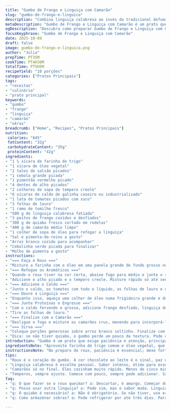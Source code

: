 ```yaml
---
title: "Gumbo de Frango e Linguiça com Camarão"
slug: "gumbo-de-frango-e-linguica"
description: "Combina linguiça calabresa ao invés da tradicional defumada, com frango desfiado e camarões frescos. Roux feito no fogão, prestando atenção na cor, evitando que queime. Vegetais refogados lentamente para liberar aroma e sabor. Caldo temperado com tomilho e louro, cozido até ganhar corpo e sabor; okra para dar textura aveludada. Finaliza com camarão na panela quente, cozinhando rápido. Servido com arroz branco soltinho, cebolinha fresquinha e pitadas de pimenta para quem gosta de fogo. Aprendeu na prática a importância do controle da temperatura e como evitar roux queimado, além de substituir a linguiça por calabresa que tem sabor mais familiar na cozinha brasileira."
metaDescription: "Gumbo de Frango e Linguiça com Camarão é um prato que combina sabores intensos e texturas marcantes. Um clássico da cozinha sulista."
ogDescription: "Descubra como preparar Gumbo de Frango e Linguiça com Camarão, uma receita com toques brasileiros e deliciosos sabores."
focusKeyphrase: "Gumbo de Frango e Linguiça com Camarão"
date: 2025-10-09
draft: false
image: gumbo-de-frango-e-linguica.png
author: "Julia"
prepTime: PT35M
cookTime: PT4H30M
totalTime: PT5H5M
recipeYield: "10 porções"
categories: ["Pratos Principais"]
tags:
- "receitas"
- "culinária"
- "prato principal"
keywords:
- "gumbo"
- "frango"
- "linguiça"
- "camarão"
- "okras"
breadcrumb: ["Home", "Recipes", "Pratos Principais"]
nutrition: 
 calories: "645"
 fatContent: "32g"
 carbohydrateContent: "35g"
 proteinContent: "42g"
ingredients:
- "1 ½ xícara de farinha de trigo"
- "1 xícara de óleo vegetal"
- "2 talos de salsão picados"
- "1 cebola grande picada"
- "1 pimentão vermelho picado"
- "4 dentes de alho picados"
- "2 colheres de sopa de tempero creole"
- "6 xícaras de caldo de galinha caseiro ou industrializado"
- "1 lata de tomates picados com suco"
- "3 folhas de louro"
- "1 ramo de tomilho fresco"
- "500 g de linguiça calabresa fatiada"
- "3 peitos de frango cozidos e desfiados"
- "300 g de quiabo fresco cortado em rodelas"
- "400 g de camarão médio limpo"
- "1 colher de sopa de óleo para refogar a linguiça"
- "Sal e pimenta-do-reino a gosto"
- "Arroz branco cozido para acompanhar"
- "Cebolinha verde picada para finalizar"
- "Molho de pimenta a gosto"
instructions:
- "=== Faça o Roux ==="
- "Misture a farinha com o óleo em uma panela grande de fundo grosso no fogo médio-baixo; mexa quase sem parar com uma espátula de madeira reta para raspar o fundo e evitar que queime. Vai começar claro, mudar pra caramelo e enfim cor de chocolate ao leite mais escuro, sinal de que o sabor tá se desenvolvendo. Tudo isso deve levar uns 35 a 55 minutos, dependendo do fogão e panela. Se ficar preto, descartado, comece do zero, que a queima amarga tudo."
- "=== Refogue os Aromáticos ==="
- "Quando o roux tiver na cor certa, abaixe fogo para médio e junte o salsão, cebola e pimentão. Mexa de vez em quando até amolecerem, uns 8 a 12 minutos. A cebola ficando translúcida é o guia, o cheiro também começa a ficar docinho."
- "Adicione o alho picado e o tempero creole. Misture rápido só até sentir o aroma, cerca de 1 minuto. Não deixe o alho queimar, senão amarga."
- "=== Adicione o Caldo ==="
- "Junte o caldo, os tomates com todo o líquido, as folhas de louro e o tomilho. Tempere com sal, pimenta e um pouco mais de tempero creole (aos poucos, melhor ajustar depois). Leve para ferver, depois abaixe o fogo e deixe cozinhar, sem tampa, por uns 40 a 50 minutos. Vai engrossar e reduzir ligeiramente, formando corpo."
- "=== Doure a Linguiça ==="
- "Enquanto isso, aqueça uma colher de óleo numa frigideira grande e doure as fatias de linguiça. Isso traz sabor, gordura e textura que vão enriquecer o prato."
- "=== Junte Proteínas e Engrosse ==="
- "Com o caldo fervendo e grosso, adicione frango desfiado, linguiça dourada e o quiabo. Cozinhe tudo junto por mais 25 a 40 minutos, mexendo de vez em quando. O quiabo libera uma viscosidade natural que ajuda a engrossar além do roux. Se precisar, coloque um pouco mais de caldo. Remova a gordura que subir na superfície com uma colher para não ficar pesado."
- "Tire as folhas de louro."
- "=== Finalize com o Camarão ==="
- "Desligue o fogo e misture os camarões crus, mexendo para incorporá-los ao caldo quente. O calor vai cozinhá-los em cerca de 5 minutos, até ficarem rosados e firmes, mas não borrachudos."
- "=== Sirva ==="
- "Coloque porções generosas sobre arroz branco soltinho. Finalize com cebolinha fresca picada e umas gotinhas de molho de pimenta para quem gosta de ardido. No calor, a combinação com o arroz ajuda a balancear e traz ainda mais conforto."
- "Dica: se não tiver quiabo, o gumbo perde um pouco da textura. Pode usar quiabo congelado, mas ele solta mais liquido – reduza um pouco do caldo para compensar. Também pode trocar o tempero creole por uma mistura caseira com páprica, pimenta, cominho e tomilho seco."
introduction: "Gumbo é um prato que exige paciência e atenção, principalmente na hora de controlar o roux. Já tentei várias vezes, sempre ajustando cor e tempo pra não queimar nem ficar com sabor cru. Essa receita variei a linguiça tradicional de defumada por calabresa, que é mais saborosa na minha rotina e dá um toque levemente picante. O segredo está em respeitar as fases do roux, mexendo sempre, e na troca dos aromáticos frescos. O cozimento lento do caldo com tomates e ervas intensifica o sabor, enquanto o quiabo traz aquela textura quase mágica sem precisar de espessante industrial. Camarão colocado no final para não passar do ponto. Fácil ver, sentir e ouvir quando está no ponto."
ingredientsNote: "Aproveite farinha de trigo comum e óleo vegetal, que garantem a textura do roux sem alterar sabor. Se quiser variar, pode usar manteiga clarificada no lugar do óleo, mas controla fogo para não queimar. O salsão, cebola e pimentão são o trio clássico da cozinha cajun; se faltar um deles, nunca iguala. O tempero creole pode ser comprado pronto ou feito em casa com pimenta, páprica, tomilho e outras especiarias. Linguiça calabresa é uma substituição prática para a tradicional linguiça andouille – caso queira seguir fiel, procure defumada. O quiabo pode ser congelado se fresco faltar, mas ajuste caldo e tempo. Camarão deve ser fresco ou descongelado bem drenado para evitar excesso de líquido. Use caldo de galinha caseiro para mais sabor, mas industrializado funciona numa emergência. Tomates em lata com suco ajudam a dar acidez natural e textura ao gumbo."
instructionsNote: "No preparo do roux, paciência é essencial; mexe forte e constante para evitar queimar e formar grumos. A cor chocolate ao leite é a pista para não passar do ponto. Na hora de refogar os vegetais, controlar o fogo para que cozinhem sem dourar demais, preservando aroma e suavidade. O cozimento do caldo deve ser feito em fogo baixo para permitir redução gradual, garantindo textura e sabor. Para dourar a linguiça, use fogo médio para criar crocância sem queimar. Na etapa final com o frango e quiabo, mexa com cuidado para não desmanchar o frango e não deixar o quiabo virar baba demais. Camarão no fim, com panela desligada, aproveita o calor residual; cozimento rápido mantém maciez. Sempre experimente temperos antes de servir para ajustar do seu gosto. Ideal servir fumegante com arroz branco clássico e pitadas de molho de pimenta para quem curte ardido."
tips:
- "Roux é o coração do gumbo. A cor chocolate ao leite é o sinal, paz e paciência são necessárias. Se queimar, descarta e recomeça. Aqui não tem perdão. Aqueça bem, mexa sempre. O cheiro é incrível quando começa a mudar. Veggies aromáticos é a chave para dar sabor. Refoga até murchar, nunca doure demais. Fogo médio é o segredo."
- "Linguiça calabresa é escolha pessoal. Sabor intenso, ótimo para esse prato. Salsichas defumadas funcionam também, mas o gosto é diferente. Tente o que achar melhor. Se não tiver quiabo, dois caminhos: suba a quantidade de roux ou use ervilhas. Quiabo traz textura. Não gosto de baba, mas a viscosidade é importante. Controle essa textura."
- "Camarões só no final. Eles cozinham muito rápido. Menos de cinco minutos, e fica macio. Fresco é melhor, mas se usar congelado, seca bem antes. Sempre drena. Fogo precisa estar quente, assim eles não ficam borrachudos. Caldo é essencial, caseiro faz diferença. Use o industrializado em emergência, mas saiba: o sabor é inferior."
- "Temperos, sempre ajuste. Comece com pouco, sempre pode adicionar. Sal, pimenta e tempero creole juntos. Um a um, sem pressa. Use uma colher para retirar a gordura que aparece na superfície. Não dá pra deixar pesado ou oleoso. O equilíbrio é tudo. Sirva com arroz branquinho, é suporte do prato. E pimenta para quem curte um fogo!"
faq:
- "q: O que fazer se o roux queimar? a: Descartar, é amargo. Começar do zero. Ajustar a temperatura. Se não caramelizar, paciência é fundamental."
- "q: Posso usar outra linguiça? a: Pode sim, mas o sabor muda. Linguiça defumada é o padrão. Tenha em mente que o gosto será diferente na mistura."
- "q: O quiabo é necessário? a: Não é obrigatório. Se não tiver, use ervilhas. Mas saiba que o gumbo pode perder textura significativa, ajuste o caldo."
- "q: Como armazenar sobras? a: Pode refrigerar por até três dias. Para congelar, coloque em recipiente hermético. Mas isso muda a textura e o sabor."

---
```

